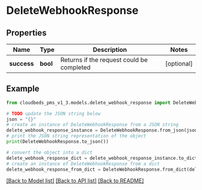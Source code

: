 # DeleteWebhookResponse


## Properties

Name | Type | Description | Notes
------------ | ------------- | ------------- | -------------
**success** | **bool** | Returns if the request could be completed | [optional] 

## Example

```python
from cloudbeds_pms_v1_3.models.delete_webhook_response import DeleteWebhookResponse

# TODO update the JSON string below
json = "{}"
# create an instance of DeleteWebhookResponse from a JSON string
delete_webhook_response_instance = DeleteWebhookResponse.from_json(json)
# print the JSON string representation of the object
print(DeleteWebhookResponse.to_json())

# convert the object into a dict
delete_webhook_response_dict = delete_webhook_response_instance.to_dict()
# create an instance of DeleteWebhookResponse from a dict
delete_webhook_response_from_dict = DeleteWebhookResponse.from_dict(delete_webhook_response_dict)
```
[[Back to Model list]](../README.md#documentation-for-models) [[Back to API list]](../README.md#documentation-for-api-endpoints) [[Back to README]](../README.md)



